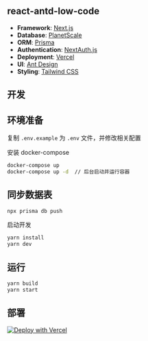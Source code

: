 ## react-antd-low-code

- **Framework**: [Next.js](https://nextjs.org/)
- **Database**: [PlanetScale](https://planetscale.com)
- **ORM**: [Prisma](https://prisma.io/)
- **Authentication**: [NextAuth.js](https://next-auth.js.org/)
- **Deployment**: [Vercel](https://vercel.com)
- **UI**: [Ant Design](http://ant.design/)
- **Styling**: [Tailwind CSS](https://tailwindcss.com/)

## 开发

## 环境准备
复制 `.env.example` 为 `.env` 文件，并修改相关配置

安装 docker-compose

```bash
docker-compose up
docker-compose up -d  // 后台启动并运行容器
```

## 同步数据表

```bash
npx prisma db push
```

启动开发

```bash
yarn install
yarn dev
```

## 运行

```bash
yarn build
yarn start
```

## 部署

[![Deploy with Vercel](https://vercel.com/button)](https://vercel.com/new/git/external?repository-url=https://github.com/maqi1520/react-antd-low-code&project-name=react-antd-low-code&repository-name=react-antd-low-code)
